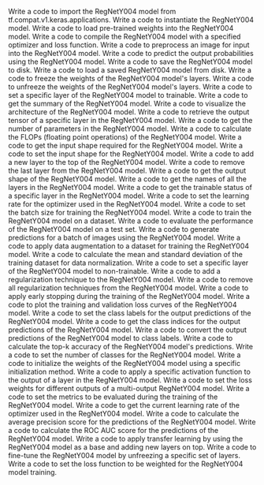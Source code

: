 Write a code to import the RegNetY004 model from tf.compat.v1.keras.applications.
Write a code to instantiate the RegNetY004 model.
Write a code to load pre-trained weights into the RegNetY004 model.
Write a code to compile the RegNetY004 model with a specified optimizer and loss function.
Write a code to preprocess an image for input into the RegNetY004 model.
Write a code to predict the output probabilities using the RegNetY004 model.
Write a code to save the RegNetY004 model to disk.
Write a code to load a saved RegNetY004 model from disk.
Write a code to freeze the weights of the RegNetY004 model's layers.
Write a code to unfreeze the weights of the RegNetY004 model's layers.
Write a code to set a specific layer of the RegNetY004 model to trainable.
Write a code to get the summary of the RegNetY004 model.
Write a code to visualize the architecture of the RegNetY004 model.
Write a code to retrieve the output tensor of a specific layer in the RegNetY004 model.
Write a code to get the number of parameters in the RegNetY004 model.
Write a code to calculate the FLOPs (floating point operations) of the RegNetY004 model.
Write a code to get the input shape required for the RegNetY004 model.
Write a code to set the input shape for the RegNetY004 model.
Write a code to add a new layer to the top of the RegNetY004 model.
Write a code to remove the last layer from the RegNetY004 model.
Write a code to get the output shape of the RegNetY004 model.
Write a code to get the names of all the layers in the RegNetY004 model.
Write a code to get the trainable status of a specific layer in the RegNetY004 model.
Write a code to set the learning rate for the optimizer used in the RegNetY004 model.
Write a code to set the batch size for training the RegNetY004 model.
Write a code to train the RegNetY004 model on a dataset.
Write a code to evaluate the performance of the RegNetY004 model on a test set.
Write a code to generate predictions for a batch of images using the RegNetY004 model.
Write a code to apply data augmentation to a dataset for training the RegNetY004 model.
Write a code to calculate the mean and standard deviation of the training dataset for data normalization.
Write a code to set a specific layer of the RegNetY004 model to non-trainable.
Write a code to add a regularization technique to the RegNetY004 model.
Write a code to remove all regularization techniques from the RegNetY004 model.
Write a code to apply early stopping during the training of the RegNetY004 model.
Write a code to plot the training and validation loss curves of the RegNetY004 model.
Write a code to set the class labels for the output predictions of the RegNetY004 model.
Write a code to get the class indices for the output predictions of the RegNetY004 model.
Write a code to convert the output predictions of the RegNetY004 model to class labels.
Write a code to calculate the top-k accuracy of the RegNetY004 model's predictions.
Write a code to set the number of classes for the RegNetY004 model.
Write a code to initialize the weights of the RegNetY004 model using a specific initialization method.
Write a code to apply a specific activation function to the output of a layer in the RegNetY004 model.
Write a code to set the loss weights for different outputs of a multi-output RegNetY004 model.
Write a code to set the metrics to be evaluated during the training of the RegNetY004 model.
Write a code to get the current learning rate of the optimizer used in the RegNetY004 model.
Write a code to calculate the average precision score for the predictions of the RegNetY004 model.
Write a code to calculate the ROC AUC score for the predictions of the RegNetY004 model.
Write a code to apply transfer learning by using the RegNetY004 model as a base and adding new layers on top.
Write a code to fine-tune the RegNetY004 model by unfreezing a specific set of layers.
Write a code to set the loss function to be weighted for the RegNetY004 model training.